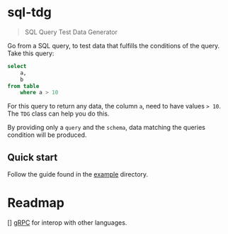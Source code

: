 # sql-tdg

> SQL Query Test Data Generator

Go from a SQL query, to test data that fulfills the conditions of the query. Take this
query:

```sql
select
    a,
    b
from table
    where a > 10
```

For this query to return any data, the column `a`, need to have values `> 10`. The `TDG`
class can help you do this.

By providing only a `query` and the `schema`, data matching the queries condition will be
produced.

## Quick start

Follow the guide found in the
[example](https://github.com/phdah/sql-tdg/tree/main/python_poc/examples) directory.

# Readmap

[] [gRPC](https://grpc.io/) for interop with other languages.
